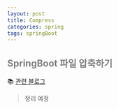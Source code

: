 ```yaml
---
layout: post
title: Compress
categories: spring
tags: springBoot
---
```


## <span style="color:gray">SpringBoot 파일 압축하기</span>

📚 [관련 블로그](https://minaminaworld.tistory.com/131)

> 정리 예정